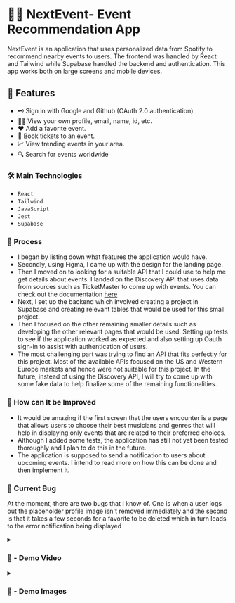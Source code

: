 # 🕺🏿 NextEvent- Event Recommendation App

NextEvent is an application that uses personalized data from Spotify to recommend nearby events to users. The frontend was handled by React and Tailwind while Supabase handled the backend and authentication. This app works both on large screens and mobile devices.

## 🚀 Features

- 🗝 Sign in with Google and Github (OAuth 2.0 authentication)
- 🧑🏿 View your own profile, email, name, id, etc.
- ♥  Add a favorite event.
- 🎫 Book tickets to an event.
- 📈 View trending events in your area.
- 🔍 Search for events worldwide



### 🛠 Main Technologies
- `React`
- `Tailwind`
- `JavaScript`
- `Jest`
- `Supabase`

### 📝 Process

- I began by listing down what features the application would have.
- Secondly, using Figma, I came up with the design for the landing page.
- Then I moved on to looking for a suitable API that I could use to help me get details about events. I landed on the Discovery API that uses data from sources such as TicketMaster to come up with events. You can check 
  out the documentation [here](https://developer.ticketmaster.com/products-and-docs/apis/getting-started/)
- Next, I set up the backend which involved creating a project in Supabase and creating relevant tables that would be used for this small project.
- Then I focused on the other remaining smaller details such as developing the other relevant pages that would be used. Setting up tests to see if the application worked as expected and also setting up Oauth sign-in to assist with authentication of users.
- The most challenging part was trying to find an API that fits perfectly for this project. Most of the available APIs focused on the US and Western Europe markets and hence were not suitable for this project. In the future, instead of using the Discovery API, I will try to come up with some fake data to help finalize some of the remaining functionalities.

### 🤔 How can It be Improved

- It would be amazing if the first screen that the users encounter is a page that allows users to choose their best musicians and genres that will help in displaying only events that are related to their preferred choices.
- Although I added some tests, the application has still not yet been tested thoroughly and I plan to do this in the future.
- The application is supposed to send a notification to users about upcoming events. I intend to read more on how this can be done and then implement it.

### 🐛 Current Bug
At the moment, there are two bugs that I know of. One is when a user logs out the placeholder profile image isn't removed immediately and the second is that it takes a few seconds for a favorite to be deleted which in turn leads to the error notification being displayed

<details>
<summary><h3> 🎥 - Demo Video </h3></summary>
 <video src="https://github.com/RoyJumah/next-event/assets/61903079/2a5fedfc-b63b-457f-b5e8-9a55e895bb5a" controls="controls" style="max-width: 730px;"> 
</details>




<details>
<summary><h3> 📸 - Demo Images </h3></summary>
<img src ="https://github.com/RoyJumah/next-event/assets/61903079/b4047cf2-f501-4029-a8c9-bf7853401733"/>
<img src="https://github.com/RoyJumah/next-event/assets/61903079/81111971-7457-4291-979d-966dd1752b0b"/>
<img src="https://github.com/RoyJumah/next-event/assets/61903079/fb1fab89-77d2-4a6c-80ed-fb99cf7b4c6e"/>
<img src="https://github.com/RoyJumah/next-event/assets/61903079/c479ffae-f29a-4402-bd22-cbc8e9841a0a"/>
<img src="https://github.com/RoyJumah/next-event/assets/61903079/25a060ef-98f0-4ccd-af3f-870ba492adb6"/>
<img src="https://github.com/RoyJumah/next-event/assets/61903079/eb327c7f-2c1e-4a5f-baf2-441fd3c95ba5"/>
</details>





